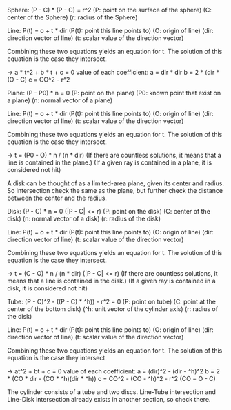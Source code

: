 <Line-Sphere intersection>

Sphere: (P - C) * (P - C) = r^2
	(P: point on the surface of the sphere)
	(C: center of the Sphere)
	(r: radius of the Sphere)

Line: P(t) = o + t * dir
	(P(t): point this line points to)
	(O: origin of line)
	(dir: direction vector of line)
	(t: scalar value of the direction vector)

Combining these two equations yields an equation for t.
The solution of this equation is the case they intersect.

-> a * t^2 + b * t + c = 0
value of each coefficient:
	a = dir * dir
	b = 2 * (dir * (O - C)
	c = CO^2 - r^2

<Line-Plane intersection>

Plane: (P - P0) * n = 0
	(P: point on the plane)
	(P0: known point that exist on a plane)
	(n: normal vector of a plane)

Line: P(t) = o + t * dir
	(P(t): point this line points to)
	(O: origin of line)
	(dir: direction vector of line)
	(t: scalar value of the direction vector)

Combining these two equations yields an equation for t.
The solution of this equation is the case they intersect.

-> t = (P0 - O) * n / (n * dir)
(If there are countless solutions, it means that a line is contained in the plane.)
(If a given ray is contained in a plane, it is considered not hit)

<Line-Disk intersection>

A disk can be thought of as a limited-area plane, given its center and radius.
So intersection check the same as the plane, but further check the distance between the center and the radius.

Disk: (P - C) * n = 0 (|P - C| <= r)
	(P: point on the disk)
	(C: center of the disk)
	(n: normal vector of a disk)
	(r: radius of the disk)

Line: P(t) = o + t * dir
	(P(t): point this line points to)
	(O: origin of line)
	(dir: direction vector of line)
	(t: scalar value of the direction vector)

Combining these two equations yields an equation for t.
The solution of this equation is the case they intersect.

-> t = (C - O) * n / (n * dir) (|P - C| <= r)
(If there are countless solutions, it means that a line is contained in the disk.)
(If a given ray is contained in a disk, it is considered not hit)

<Line-Tube intersection>

Tube: (P - C)^2 - ((P - C) * ^h)) - r^2 = 0
	(P: point on tube)
	(C: point at the center of the bottom disk)
	(^h: unit vector of the cylinder axis)
	(r: radius of the disk)

Line: P(t) = o + t * dir
	(P(t): point this line points to)
	(O: origin of line)
	(dir: direction vector of line)
	(t: scalar value of the direction vector)

Combining these two equations yields an equation for t.
The solution of this equation is the case they intersect.

-> at^2 + bt + c = 0
value of each coefficient:
	a = (dir)^2 - (dir - ^h)^2
	b = 2 * (CO * dir - (CO * ^h)(dir * ^h))
	c = CO^2 - (CO - ^h)^2 - r^2
	(CO = O - C)

<Line-Cylinder intersection>

The cylinder consists of a tube and two discs. 
Line-Tube intersection and Line-Disk intersection already exists in another section, so check there.